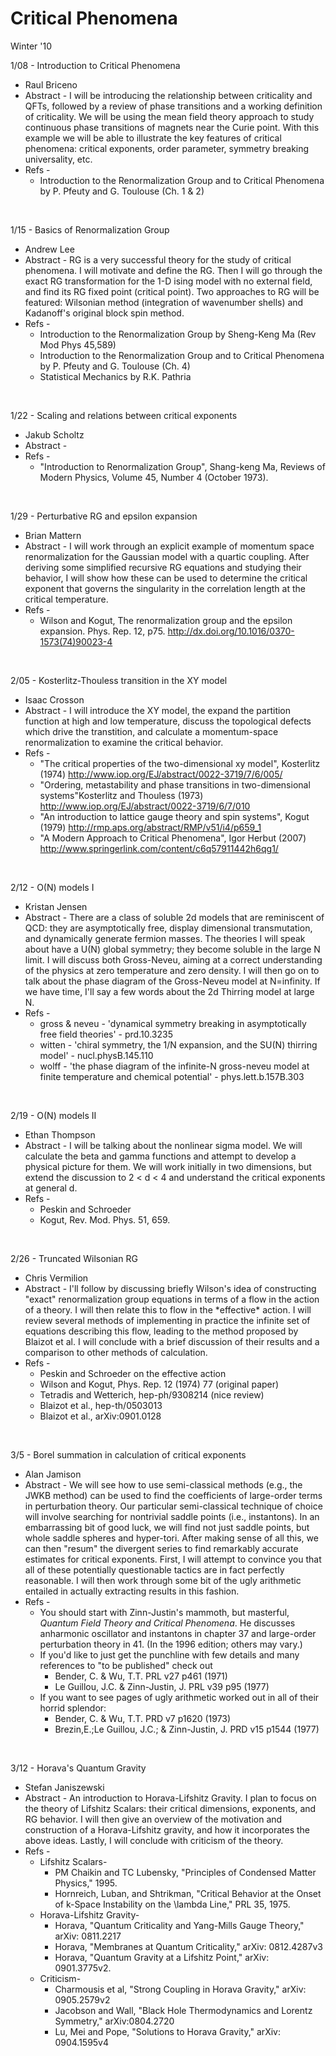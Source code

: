 <title>Critical Phenomena - ParticleTheoryJC</title>
		
<div id="globalWrapper">
	<div id="column-content">
<div id="content">
	<a name="top" id="top"></a>
			<h1 class="firstHeading">Critical Phenomena</h1>
	<div id="bodyContent">
		<div id="contentSub"></div>
		<dl><dt>Winter '10
</dt></dl>
<dl><dt>1/08 - Introduction to Critical Phenomena
</dt></dl>
<ul><li>Raul Briceno
</li>
<li>Abstract - I will be introducing the relationship between criticality and QFTs, followed by a review of phase transitions and a working definition of criticality. We will be using the mean field theory approach to study continuous phase transitions  of magnets near the Curie point. With this example we will be able to illustrate the key features of critical phenomena: critical exponents, order parameter, symmetry breaking universality, etc.
</li>
<li>Refs - 
<ul><li> Introduction to the Renormalization Group and to Critical Phenomena by P. Pfeuty and G. Toulouse (Ch. 1 & 2)
</li></ul>
</li></ul>
<p><br />
</p>
<dl><dt>1/15 - Basics of Renormalization Group
</dt></dl>
<ul><li>Andrew Lee
</li>
<li>Abstract - RG is a very successful theory for the study of critical phenomena. I will motivate and define the RG. Then I will go through the exact RG transformation for the 1-D ising model with no external field, and find its RG fixed point (critical point). Two approaches to RG will be featured: Wilsonian method (integration of wavenumber shells) and Kadanoff's original block spin method.
</li>
<li>Refs - 
<ul><li>Introduction to the Renormalization Group by Sheng-Keng Ma (Rev Mod Phys 45,589)
</li>
<li>Introduction to the Renormalization Group and to Critical Phenomena by P. Pfeuty and G. Toulouse (Ch. 4)
</li>
<li>Statistical Mechanics by R.K. Pathria
</li></ul>
</li></ul>
<p><br />
</p>
<dl><dt>1/22 - Scaling and relations between critical exponents
</dt></dl>
<ul><li>Jakub Scholtz
</li>
<li>Abstract - 
</li>
<li>Refs -
<ul><li> "Introduction to Renormalization Group", Shang-keng Ma, Reviews of Modern Physics, Volume 45, Number 4 (October 1973).
</li></ul>
</li></ul>
<p><br />
</p>
<dl><dt>1/29 - Perturbative RG and epsilon expansion
</dt></dl>
<ul><li>Brian Mattern
</li>
<li>Abstract - I will work through an explicit example of momentum space renormalization for the Gaussian model with a quartic coupling. After deriving some simplified recursive RG equations and studying their behavior, I will show how these can be used to determine the critical exponent that governs the singularity in the correlation length at the critical temperature. 
</li>
<li>Refs - 
<ul><li>Wilson and Kogut, The renormalization group and the epsilon expansion. Phys. Rep. 12, p75. <a href="http://dx.doi.org/10.1016/0370-1573(74)90023-4" class="external free" title="http://dx.doi.org/10.1016/0370-1573(74)90023-4" rel="nofollow">http://dx.doi.org/10.1016/0370-1573(74)90023-4</a>
</li></ul>
</li></ul>
<p><br />
</p>
<dl><dt>2/05 - Kosterlitz-Thouless transition in the XY model
</dt></dl>
<ul><li>Isaac Crosson
</li>
<li>Abstract - I will introduce the XY model, the expand the partition function at high and low temperature, discuss the topological defects which drive the transtition, and calculate a momentum-space renormalization to examine the critical behavior. 
</li>
<li>Refs -
<ul><li> "The critical properties of the two-dimensional xy model", Kosterlitz (1974) <a href="http://www.iop.org/EJ/abstract/0022-3719/7/6/005/" class="external free" title="http://www.iop.org/EJ/abstract/0022-3719/7/6/005/" rel="nofollow">http://www.iop.org/EJ/abstract/0022-3719/7/6/005/</a> 
</li>
<li>"Ordering, metastability and phase transitions in two-dimensional systems"Kosterlitz and Thouless (1973) <a href="http://www.iop.org/EJ/abstract/0022-3719/6/7/010" class="external free" title="http://www.iop.org/EJ/abstract/0022-3719/6/7/010" rel="nofollow">http://www.iop.org/EJ/abstract/0022-3719/6/7/010</a> 
</li>
<li>"An introduction to lattice gauge theory and spin systems", Kogut (1979) <a href="http://rmp.aps.org/abstract/RMP/v51/i4/p659_1" class="external free" title="http://rmp.aps.org/abstract/RMP/v51/i4/p659_1" rel="nofollow">http://rmp.aps.org/abstract/RMP/v51/i4/p659_1</a> 
</li>
<li>"A Modern Approach to Critical Phenomena",  Igor Herbut (2007) <a href="http://www.springerlink.com/content/c6q57911442h6qg1/" class="external free" title="http://www.springerlink.com/content/c6q57911442h6qg1/" rel="nofollow">http://www.springerlink.com/content/c6q57911442h6qg1/</a>
</li></ul>
</li></ul>
<p><br />
</p>
<dl><dt>2/12 - O(N) models I
</dt></dl>
<ul><li>Kristan Jensen
</li>
<li>Abstract - There are a class of soluble 2d models that are reminiscent of QCD: they are asymptotically free, display dimensional transmutation, and dynamically generate fermion masses.  The theories I will speak about have a U(N) global symmetry; they become soluble in the large N limit.  I will discuss both Gross-Neveu, aiming at a correct understanding of the physics at zero temperature and zero density.  I will then go on to talk about the phase diagram of the Gross-Neveu model at N=infinity.  If we have time, I'll say a few words about the 2d Thirring model at large N.
</li>
<li>Refs - 
<ul><li> gross & neveu - 'dynamical symmetry breaking in asymptotically free  field theories' - prd.10.3235
</li>
<li> witten - 'chiral symmetry, the 1/N expansion, and the SU(N) thirring  model' - nucl.physB.145.110
</li>
<li> wolff - 'the phase diagram of the infinite-N gross-neveu model at finite temperature and chemical potential' - phys.lett.b.157B.303
</li></ul>
</li></ul>
<p><br />
</p>
<dl><dt>2/19 - O(N) models II
</dt></dl>
<ul><li>Ethan Thompson
</li>
<li>Abstract - I will be talking about the nonlinear sigma model.  We will calculate the beta and gamma functions and attempt to develop a physical picture for them.  We will work initially in two dimensions, but extend the discussion to 2 < d < 4 and understand the critical exponents at general d.
</li>
<li>Refs - 
<ul><li> Peskin and Schroeder
</li>
<li> Kogut, Rev. Mod. Phys. 51, 659. 
</li></ul>
</li></ul>
<p><br />
</p>
<dl><dt>2/26 - Truncated Wilsonian RG
</dt></dl>
<ul><li>Chris Vermilion
</li>
<li>Abstract - I'll follow by discussing briefly Wilson's idea of constructing "exact" renormalization group equations in terms of a flow in the action of a theory.  I will then relate this to flow in the *effective* action.  I will review several methods of implementing in practice the infinite set of equations describing this flow, leading to the method proposed by Blaizot et al.  I will conclude with a brief discussion of their results and a comparison to other methods of calculation.
</li>
<li>Refs - 
<ul><li> Peskin and Schroeder on the effective action
</li>
<li> Wilson and Kogut, Phys. Rep. 12 (1974) 77 (original paper)
</li>
<li> Tetradis and Wetterich, hep-ph/9308214 (nice review)
</li>
<li> Blaizot et al., hep-th/0503013
</li>
<li> Blaizot et al., arXiv:0901.0128
</li></ul>
</li></ul>
<p><br />
</p>
<dl><dt>3/5 - Borel summation in calculation of critical exponents
</dt></dl>
<ul><li>Alan Jamison
</li>
<li>Abstract - We will see how to use semi-classical methods (e.g., the JWKB method) can be used to find the coefficients of large-order terms in perturbation theory. Our particular semi-classical technique of choice will involve searching for nontrivial saddle points (i.e., instantons). In an embarrassing bit of good luck, we will find not just saddle points, but whole saddle spheres and hyper-tori. After making sense of all this, we can then "resum" the divergent series to find remarkably accurate estimates for critical exponents. First, I will attempt to convince you that all of these potentially questionable tactics are in fact perfectly reasonable. I will then work through some bit of the ugly arithmetic entailed in actually extracting results in this fashion. 
</li>
<li>Refs - 
<ul><li>You should start with Zinn-Justin's mammoth, but masterful, <i>Quantum Field Theory and Critical Phenomena</i>. He discusses anharmonic oscillator and instantons in chapter 37 and large-order perturbation theory in 41. (In the 1996 edition; others may vary.)
</li>
<li>If you'd like to just get the punchline with few details and many references to "to be published" check out
<ul><li>Bender, C. & Wu, T.T. PRL v27 p461 (1971)
</li>
<li>Le Guillou, J.C. & Zinn-Justin, J. PRL v39 p95 (1977)
</li></ul>
</li>
<li>If you want to see pages of ugly arithmetic worked out in all of their horrid splendor:
<ul><li>Bender, C. & Wu, T.T. PRD v7 p1620 (1973)
</li>
<li>Brezin,E.;Le Guillou, J.C.; & Zinn-Justin, J. PRD v15 p1544 (1977)
</li></ul>
</li></ul>
</li></ul>
<p><br />
</p>
<dl><dt>3/12 - Horava's Quantum Gravity
</dt></dl>
<ul><li>Stefan Janiszewski
</li>
<li>Abstract - An introduction to Horava-Lifshitz Gravity. I plan to focus on the theory of Lifshitz Scalars: their critical dimensions, exponents, and RG behavior. I will then give an overview of the motivation and construction of a Horava-Lifshitz gravity, and how it incorporates the above ideas. Lastly, I will conclude with criticism  of the theory. 
</li>
<li>Refs - 
<ul><li>Lifshitz Scalars-
<ul><li>PM Chaikin and TC Lubensky, "Principles of Condensed Matter Physics," 1995.
</li>
<li>Hornreich, Luban, and Shtrikman, "Critical Behavior at the Onset of k-Space Instability on the \lambda Line," PRL 35, 1975.
</li></ul>
</li>
<li>Horava-Lifshitz Gravity-
<ul><li>Horava, "Quantum Criticality and Yang-Mills Gauge Theory," arXiv: 0811.2217
</li>
<li>Horava, "Membranes at Quantum Criticality," arXiv: 0812.4287v3
</li>
<li>Horava, "Quantum Gravity at a Lifshitz Point," arXiv: 0901.3775v2.
</li></ul>
</li>
<li>Criticism-
<ul><li>Charmousis et al, "Strong Coupling in Horava Gravity," arXiv: 0905.2579v2
</li>
<li>Jacobson and Wall, "Black Hole Thermodynamics and Lorentz Symmetry," arXiv:0804.2720
</li>
<li>Lu, Mei and Pope, "Solutions to Horava Gravity," arXiv: 0904.1595v4
</li></ul>
</li></ul>
</li></ul>

